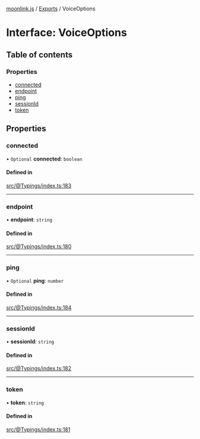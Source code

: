 [moonlink.js](../README.md) / [Exports](../modules.md) / VoiceOptions

# Interface: VoiceOptions

## Table of contents

### Properties

- [connected](VoiceOptions.md#connected)
- [endpoint](VoiceOptions.md#endpoint)
- [ping](VoiceOptions.md#ping)
- [sessionId](VoiceOptions.md#sessionid)
- [token](VoiceOptions.md#token)

## Properties

### connected

• `Optional` **connected**: `boolean`

#### Defined in

[src/@Typings/index.ts:183](https://github.com/Ecliptia/moonlink.js/blob/a19be7d/src/@Typings/index.ts#L183)

___

### endpoint

• **endpoint**: `string`

#### Defined in

[src/@Typings/index.ts:180](https://github.com/Ecliptia/moonlink.js/blob/a19be7d/src/@Typings/index.ts#L180)

___

### ping

• `Optional` **ping**: `number`

#### Defined in

[src/@Typings/index.ts:184](https://github.com/Ecliptia/moonlink.js/blob/a19be7d/src/@Typings/index.ts#L184)

___

### sessionId

• **sessionId**: `string`

#### Defined in

[src/@Typings/index.ts:182](https://github.com/Ecliptia/moonlink.js/blob/a19be7d/src/@Typings/index.ts#L182)

___

### token

• **token**: `string`

#### Defined in

[src/@Typings/index.ts:181](https://github.com/Ecliptia/moonlink.js/blob/a19be7d/src/@Typings/index.ts#L181)
